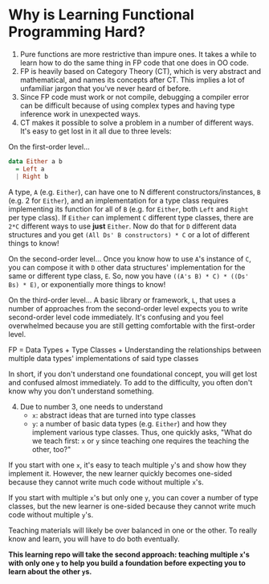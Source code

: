 # Why is Learning Functional Programming Hard?

1. Pure functions are more restrictive than impure ones. It takes a while to learn how to do the same thing in FP code that one does in OO code.
2. FP is heavily based on Category Theory (CT), which is very abstract and mathematical, and names its concepts after CT. This implies a lot of unfamiliar jargon that you've never heard of before.
3. Since FP code must work or not compile, debugging a compiler error can be difficult because of using complex types and having type inference work in unexpected ways.
4. CT makes it possible to solve a problem in a number of different ways. It's easy to get lost in it all due to three levels:

On the first-order level...
```purescript
data Either a b
  = Left a
  | Right b
```
A type, `A` (e.g. `Either`), can have one to N different constructors/instances, `B` (e.g. 2 for `Either`), and an implementation for a type class requires implementing its function for all of `B` (e.g. for `Either`, both `Left` and `Right` per type class). If `Either` can implement `C` different type classes, there are `2*C` different ways to use **just** `Either`. Now do that for `D` different data structures and you get `(All Ds' B constructors) * C` or a lot of different things to know!

On the second-order level... Once you know how to use `A`'s instance of `C`, you can compose it with `D` other data structures' implementation for the same or different type class, `E`. So, now you have `((A's B) * C) * ((Ds' Bs) * E)`, or exponentially more things to know!

On the third-order level... A basic library or framework, `L`, that uses a number of approaches from the second-order level expects you to write second-order level code immediately. It's confusing and you feel overwhelmed because you are still getting comfortable with the first-order level.

FP = Data Types + Type Classes + Understanding the relationships between multiple data types' implementations of said type classes

In short, if you don't understand one foundational concept, you will get lost and confused almost immediately. To add to the difficulty, you often don't know why you don't understand something.

4. Due to number 3, one needs to understand
    - `x`: abstract ideas that are turned into type classes
    - `y`: a number of basic data types (e.g. `Either`) and how they implement various type classes.
Thus, one quickly asks, "What do we teach first: `x` or `y` since teaching one requires the teaching the other, too?"

If you start with one `x`, it's easy to teach multiple `y`'s and show how they implement it. However, the new learner quickly becomes one-sided because they cannot write much code without multiple `x`'s.

If you start with multiple `x`'s but only one `y`, you can cover a number of type classes, but the new learner is one-sided because they cannot write much code without multiple `y`'s.

Teaching materials will likely be over balanced in one or the other. To really know and learn, you will have to do both eventually.

**This learning repo will take the second approach: teaching multiple `x`'s with only one `y` to help you build a foundation before expecting you to learn about the other `y`s.**
